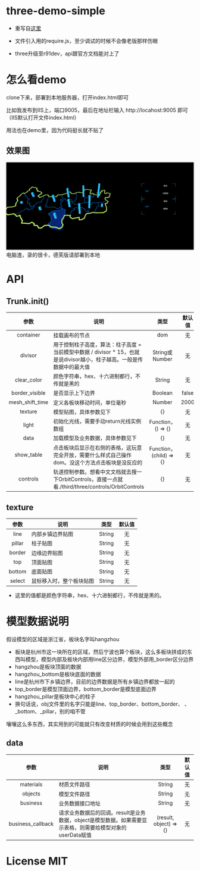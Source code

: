 # three-demo-simple
- 重写自[这里](https://github.com/zy410419243/three-demo)  
  
- 文件引入用的require.js，至少调试的时候不会像老版那样伤眼  
  
- three升级至r91dev，api跟官方文档能对上了
  
# 怎么看demo
  clone下来，部署到本地服务器，打开index.html即可  
    
  比如我发布到IIS上，端口9005，最后在地址栏输入 http://locahost:9005 即可（IIS默认打开文件index.html） 
    
  用法也在demo里，因为代码挺长就不贴了

## 效果图
![img](./gif/demo.gif)  
电脑渣，录的很卡，德芙版请部署到本地

# API
## Trunk.init()
| 参数 | 说明 | 类型 | 默认值 |
| :------: | ----- | :------: | :------: |
| container | 挂载画布的节点 | dom | 无 |
| divisor | 用于控制柱子高度，算法：柱子高度 = 当前模型中数据 / divisor * 15，也就是说divisor越小，柱子越高。一般是传数据中的最大值 | String或Number | 无 |
| clear_color | 颜色字符串，hex、十六进制都行，不传就是黑的 | String | 无 |
| border_visible | 是否显示上下边界 | Boolean | false |
| mesh_shift_time | 定义各板块移动时间，单位毫秒 | Number | 2000 |
| texture | 模型贴图，具体参数见下 | {} | 无 |
| light | 初始化光线，需要手动return光线实例数组 | Function， () => {} | 无 |
| data | 加载模型及业务数据，具体参数见下 | {} | 无 |
| show_table | 点击板块后显示在右侧的表格，这玩意完全开放，需要什么样式自己操作dom。没这个方法点击板块是没反应的 | Function， (child) => {} | 无 |
| controls | 轨道控制参数。想看中文文档就去搜一下OrbitControls，直接一点就看./third/three/controls/OrbitControls | {} | 无 |

## texture
| 参数 | 说明 | 类型 | 默认值 |
| :------: | ----- | :------: | :------: |
| line | 内部乡镇边界贴图 | String | 无 |
| pillar | 柱子贴图 | String | 无 |
| border | 边缘边界贴图 | String | 无 |
| top | 顶面贴图 | String | 无 |
| bottom | 底面贴图 | String | 无 |
| select | 鼠标移入时，整个板块贴图 | String | 无 |
* 这里的值都是颜色字符串，hex、十六进制都行，不传就是黑的。

# 模型数据说明
假设模型的区域是浙江省，板块名字叫hangzhou
* 板块是杭州市这一块所在的区域，然后宁波也算个板块，这么多板块拼成的东西叫模型，模型内部及板块内部用line区分边界，模型外部用_border区分边界
* hangzhou是板块顶面的数据
* hangzhou_bottom是板块底面的数据
* line是杭州市下乡镇边界，目前的边界数据是所有乡镇边界都放一起的
* top_border是模型顶面边界，bottom_border是模型底面边界  
* hangzhou_pillar是板块中心的柱子
* 换句话说，obj文件里的名字只能是line、top_border、bottom_border、 、_bottom、_pillar，别的咱不管
  
嚷嚷这么多东西，其实用到的可能就只有改变材质的时候会用到这些概念

## data
| 参数 | 说明 | 类型 | 默认值 |
| :------: | ----- | :------: | :------: |
| materials | 材质文件路径 | String | 无 |
| objects | 模型文件路径 | String | 无 |
| business | 业务数据接口地址 | String | 无 |
| business_callback | 请求业务数据后的回调。result是业务数据，object是模型数据。如果需要显示表格，则需要给模型对象的userData赋值 | (result, object) => {} | 无 |

# License MIT